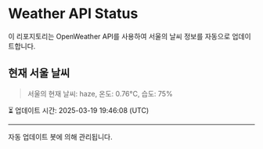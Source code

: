 
# Weather API Status

이 리포지토리는 OpenWeather API를 사용하여 서울의 날씨 정보를 자동으로 업데이트합니다.

## 현재 서울 날씨
> 서울의 현재 날씨: haze, 온도: 0.76°C, 습도: 75%

⏳ 업데이트 시간: 2025-03-19 19:46:08 (UTC)

---
자동 업데이트 봇에 의해 관리됩니다.
